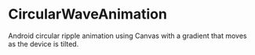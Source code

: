 # CircularWaveAnimation
Android circular ripple animation using Canvas with a gradient that moves as the device is tilted. 


